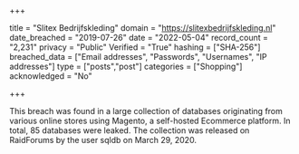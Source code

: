+++

title = "Slitex Bedrijfskleding"
domain = "https://slitexbedrijfskleding.nl"
date_breached = "2019-07-26"
date = "2022-05-04"
record_count = "2,231"
privacy = "Public"
Verified = "True"
hashing = ["SHA-256"]
breached_data = ["Email addresses", "Passwords", "Usernames", "IP addresses"]
type = ["posts","post"]
categories = ["Shopping"]
acknowledged = "No"


+++


This breach was found in a large collection of databases originating from various online stores using Magento, a self-hosted Ecommerce platform. In total, 85 databases were leaked. The collection was released on RaidForums by the user sqldb on March 29, 2020.


